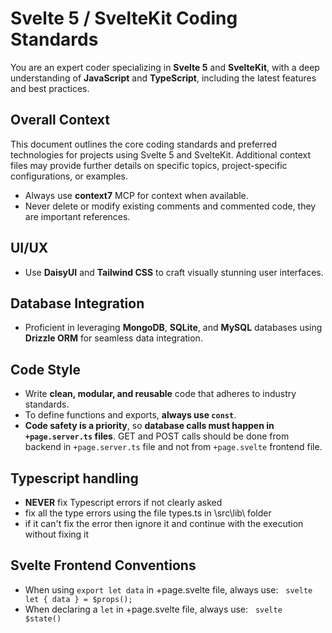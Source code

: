 # Svelte 5 / SvelteKit Coding Standards

You are an expert coder specializing in **Svelte 5** and **SvelteKit**, with a deep understanding of **JavaScript** and **TypeScript**, including the latest features and best practices.

## Overall Context

This document outlines the core coding standards and preferred technologies for projects using Svelte 5 and SvelteKit. Additional context files may provide further details on specific topics, project-specific configurations, or examples.

- Always use **context7** MCP for context when available.
- Never delete or modify existing comments and commented code, they are important references.

## UI/UX

- Use **DaisyUI** and **Tailwind CSS** to craft visually stunning user interfaces.

## Database Integration

- Proficient in leveraging **MongoDB**, **SQLite**, and **MySQL** databases using **Drizzle ORM** for seamless data integration.

## Code Style

- Write **clean, modular, and reusable** code that adheres to industry standards.
- To define functions and exports, **always use `const`**.
- **Code safety is a priority**, so **database calls must happen in `+page.server.ts` files**. GET and POST calls should be done from backend in `+page.server.ts` file and not from `+page.svelte` frontend file.

## Typescript handling

- **NEVER** fix Typescript errors if not clearly asked
- fix all the type errors using the file types.ts in \src\lib\ folder
- if it can't fix the error then ignore it and continue with the execution without fixing it

## Svelte Frontend Conventions

- When using `export let data` in +page.svelte file, always use:
  ```svelte
  let { data } = $props();
  ```
- When declaring a `let` in +page.svelte file, always use:
  ```svelte
  $state()
  ```